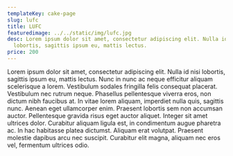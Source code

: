 ```yaml
---
templateKey: cake-page
slug: lufc
title: LUFC
featuredimage: ../../static/img/lufc.jpg
desc: Lorem ipsum dolor sit amet, consectetur adipiscing elit. Nulla id nisi
  lobortis, sagittis ipsum eu, mattis lectus.
price: 200
---
```

Lorem ipsum dolor sit amet, consectetur adipiscing elit. Nulla id nisi lobortis, sagittis ipsum eu, mattis lectus. Nunc in nunc ac neque efficitur aliquam scelerisque a lorem. Vestibulum sodales fringilla felis consequat placerat. Vestibulum nec rutrum neque. Phasellus pellentesque viverra eros, non dictum nibh faucibus at. In vitae lorem aliquam, imperdiet nulla quis, sagittis nunc. Aenean eget ullamcorper enim. Praesent lobortis sem non accumsan auctor. Pellentesque gravida risus eget auctor aliquet. Integer sit amet ultrices dolor. Curabitur aliquam ligula est, in condimentum augue pharetra ac. In hac habitasse platea dictumst. Aliquam erat volutpat. Praesent molestie dapibus arcu nec suscipit. Curabitur elit magna, aliquam nec eros vel, fermentum ultrices odio.

